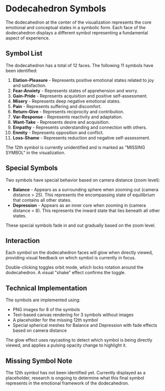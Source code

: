 # Dodecahedron Symbols

The dodecahedron at the center of the visualization represents the core emotional and conceptual states in a symbolic form. Each face of the dodecahedron displays a different symbol representing a fundamental aspect of experience.

## Symbol List

The dodecahedron has a total of 12 faces. The following 11 symbols have been identified:

1. **Elation-Pleasure** - Represents positive emotional states related to joy and satisfaction.
2. **Fear-Anxiety** - Represents states of apprehension and worry.
3. **Gain-Pride** - Represents acquisition and positive self-assessment.
4. **Misery** - Represents deep negative emotional states.
5. **Pain** - Represents suffering and discomfort.
6. **Return-Give** - Represents reciprocity and contribution.
7. **Var-Response** - Represents reactivity and adaptation.
8. **Want-Take** - Represents desire and acquisition.
9. **Empathy** - Represents understanding and connection with others.
10. **Enmity** - Represents opposition and conflict.
11. **Loss-Shame** - Represents reduction and negative self-assessment.

The 12th symbol is currently unidentified and is marked as "MISSING SYMBOL" in the visualization.

## Special Symbols

Two symbols have special behavior based on camera distance (zoom level):

- **Balance** - Appears as a surrounding sphere when zooming out (camera distance > 25). This represents the encompassing state of equilibrium that contains all other states.
- **Depression** - Appears as an inner core when zooming in (camera distance < 8). This represents the inward state that lies beneath all other states.

These special symbols fade in and out gradually based on the zoom level.

## Interaction

Each symbol on the dodecahedron faces will glow when directly viewed, providing visual feedback on which symbol is currently in focus.

Double-clicking toggles orbit mode, which locks rotation around the dodecahedron. A visual "shake" effect confirms the toggle.

## Technical Implementation

The symbols are implemented using:
- PNG images for 8 of the symbols
- Text-based canvas rendering for 3 symbols without images
- A placeholder for the missing 12th symbol
- Special spherical meshes for Balance and Depression with fade effects based on camera distance

The glow effect uses raycasting to detect which symbol is being directly viewed, and applies a pulsing opacity change to highlight it.

## Missing Symbol Note

The 12th symbol has not been identified yet. Currently displayed as a placeholder, research is ongoing to determine what this final symbol represents in the emotional framework of the dodecahedron.